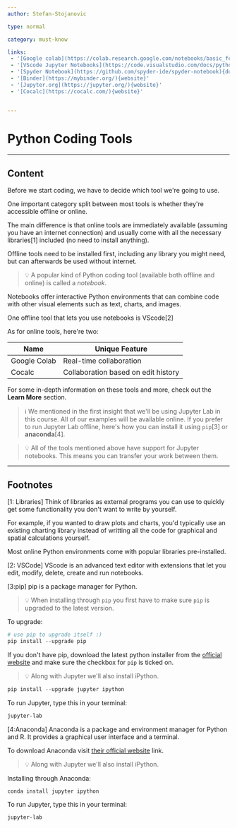 ```yaml
---
author: Stefan-Stojanovic

type: normal

category: must-know

links:
 - '[Google colab](https://colab.research.google.com/notebooks/basic_features_overview.ipynb#scrollTo=JyG45Qk3qQLS){documentation}'
 - '[VScode Jupyter Notebooks](https://code.visualstudio.com/docs/python/jupyter-support){website}'
 - '[Spyder Notebook](https://github.com/spyder-ide/spyder-notebook){documentation}'
 - '[Binder](https://mybinder.org/){website}'
 - '[Jupyter.org](https://jupyter.org/){website}'
 - '[Cocalc](https://cocalc.com/){website}'


---
```


# Python Coding Tools

---
## Content

Before we start coding, we have to decide which tool we're going to use.

One important category split between most tools is whether they're accessible offline or online.

The main difference is that online tools are immediately available (assuming you have an internet connection) and usually come with all the necessary libraries[1] included (no need to install anything).

Offline tools need to be installed first, including any library you might need, but can afterwards be used without internet.

> 💡 A popular kind of Python coding tool (available both offline and online) is called a *notebook*.

Notebooks offer interactive Python environments that can combine code with other visual elements such as text, charts, and images.

One offline tool that lets you use notebooks is VScode[2]

As for online tools, here're two:

| Name         | Unique Feature                      |
|--------------|-------------------------------------|
| Google Colab | Real-time collaboration             |
| Cocalc       | Collaboration based on edit history |

For some in-depth information on these tools and more, check out the **Learn More** section.

> ℹ️ We mentioned in the first insight that we'll be using Jupyter Lab in this course. All of our examples will be available online. If you prefer to run Jupyter Lab offline, here's how you can install it using `pip`[3] or **anaconda**[4].

> 💡 All of the tools mentioned above have support for Jupyter notebooks. This means you can transfer your work between them. 

---

## Footnotes
[1: Libraries]
Think of libraries as external programs you can use to quickly get some functionality you don't want to write by yourself.

For example, if you wanted to draw plots and charts, you'd typically use an existing charting library instead of writting all the code for graphical and spatial calculations yourself.

Most online Python environments come with popular libraries pre-installed.

[2: VSCode]
VScode is an advanced text editor with extensions that let you edit, modify, delete, create and run notebooks.

[3:pip]
pip is a package manager for Python.

> 💡 When installing through `pip` you first have to make sure `pip` is upgraded to the latest version.

To upgrade:
```python
# use pip to upgrade itself :)
pip install --upgrade pip
```

If you don't have pip, download the latest python installer from the [official website](https://www.python.org/downloads/) and make sure the checkbox for `pip` is ticked on.

> 💡 Along with Jupyter we'll also install iPython.

```python
pip install --upgrade jupyter ipython
```

To run Jupyter, type this in your terminal:
```sh
jupyter-lab
```

[4:Anaconda]
Anaconda is a package and environment manager for Python and R. It provides a graphical user interface and a terminal.

To download Anaconda visit [their official website](https://www.anaconda.com/products/individual) link.

> 💡 Along with Jupyter we'll also install iPython.

Installing through Anaconda:
```sh
conda install jupyter ipython
```

To run Jupyter, type this in your terminal:
```sh
jupyter-lab
```
